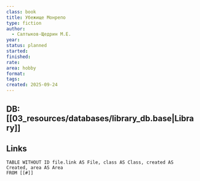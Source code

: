 ```yaml
---
class: book
title: Убежище Монрепо
type: fiction
author:
  - Салтыков-Щедрин М.Е.
year:
status: planned
started:
finished:
rate:
area: hobby
format:
tags:
created: 2025-09-24
---
```

## DB: [[03_resources/databases/library_db.base|Library]]

## Links

```dataview
TABLE WITHOUT ID file.link AS File, class AS Class, created AS Created, area AS Area
FROM [[#]]
````